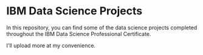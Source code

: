 # IBM Data Science Projects

In this repository, you can find some of the data science projects completed throughout the IBM Data Science Professional Certificate.

I'll upload more at my convenience. 
